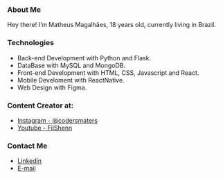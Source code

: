 ### About Me
Hey there! I’m Matheus Magalhães, 18 years old, currently living in Brazil. 

### Technologies
- Back-end Development with Python and Flask.
- DataBase with MySQL and MongoDB.
- Front-end Development with HTML, CSS, Javascript and React.
- Mobile Develoment with ReactNative.
- Web Design with Figma.
  
### Content Creator at:
- <a href="https://instagram.com/codersmasters">Instagram - @codersmaters</a>
- <a href="https://youtube.com/c/Filshenn">Youtube - FilShenn</a>


###  Contact Me
- <a href="https://www.linkedin.com/in/Matheusmms031/">Linkedin</a>
- <a href="mailto:contact@basemagalha@gmail.com">E-mail</a>
</div>

